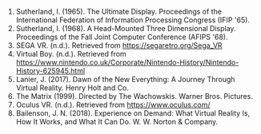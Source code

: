 1. Sutherland, I. (1965). The Ultimate Display. Proceedings of the International Federation of Information Processing Congress (IFIP '65).
2. Sutherland, I. (1968). A Head-Mounted Three Dimensional Display. Proceedings of the Fall Joint Computer Conference (AFIPS '68).
3. SEGA VR. (n.d.). Retrieved from https://segaretro.org/Sega_VR
4. Virtual Boy. (n.d.). Retrieved from https://www.nintendo.co.uk/Corporate/Nintendo-History/Nintendo-History-625945.html
5. Lanier, J. (2017). Dawn of the New Everything: A Journey Through Virtual Reality. Henry Holt and Co.
6. The Matrix (1999). Directed by The Wachowskis. Warner Bros. Pictures.
7. Oculus VR. (n.d.). Retrieved from https://www.oculus.com/
8. Bailenson, J. N. (2018). Experience on Demand: What Virtual Reality Is, How It Works, and What It Can Do. W. W. Norton & Company.